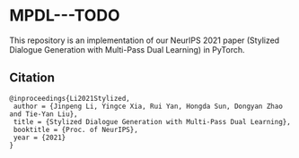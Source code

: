 # MPDL---TODO
This repository is an implementation of our NeurIPS 2021 paper (Stylized Dialogue Generation with Multi-Pass Dual Learning) in PyTorch.


## Citation

```
@inproceedings{Li2021Stylized,
 author = {Jinpeng Li, Yingce Xia, Rui Yan, Hongda Sun, Dongyan Zhao and Tie-Yan Liu},
 title = {Stylized Dialogue Generation with Multi-Pass Dual Learning},
 booktitle = {Proc. of NeurIPS},
 year = {2021}
}
```
